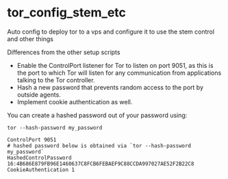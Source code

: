 # tor_config_stem_etc

Auto config to deploy tor to a vps and configure it to use the stem control and other things

Differences from the other setup scripts


- Enable the ControlPort listener for Tor to listen on port 9051, as this is the port to which Tor will listen for any communication from applications talking to the Tor controller.
- Hash a new password that prevents random access to the port by outside agents.
- Implement cookie authentication as well.

You can create a hashed password out of your password using:

```shell
tor --hash-password my_password
```



```shell
ControlPort 9051
# hashed password below is obtained via `tor --hash-password my_password`
HashedControlPassword 16:4B686E879FB96E1460637C8FCB6FEBAEF9C88CCDA997027AE52F2B22C8
CookieAuthentication 1
```
